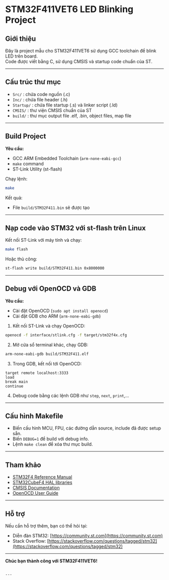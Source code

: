 
# STM32F411VET6 LED Blinking Project

## Giới thiệu
Đây là project mẫu cho STM32F411VET6 sử dụng GCC toolchain để blink LED trên board.  
Code được viết bằng C, sử dụng CMSIS và startup code chuẩn của ST.

---

## Cấu trúc thư mục
- `Src/` : chứa code nguồn (.c)  
- `Inc/` : chứa file header (.h)  
- `Startup/` : chứa file startup (.s) và linker script (.ld)  
- `CMSIS/` : thư viện CMSIS chuẩn của ST  
- `build/` : thư mục output file .elf, .bin, object files, map file  

---

## Build Project

**Yêu cầu:**
- GCC ARM Embedded Toolchain (`arm-none-eabi-gcc`)  
- `make` command  
- ST-Link Utility (st-flash)

Chạy lệnh:

```bash
make
````

Kết quả:

* File `build/STM32F411.bin` sẽ được tạo

---

## Nạp code vào STM32 với st-flash trên Linux

Kết nối ST-Link với máy tính và chạy:

```bash
make flash
```

Hoặc thủ công:

```bash
st-flash write build/STM32F411.bin 0x8000000
```

---

## Debug với OpenOCD và GDB

**Yêu cầu:**

* Cài đặt OpenOCD (`sudo apt install openocd`)
* Cài đặt GDB cho ARM (`arm-none-eabi-gdb`)

1. Kết nối ST-Link và chạy OpenOCD:

```bash
openocd -f interface/stlink.cfg -f target/stm32f4x.cfg
```

2. Mở cửa sổ terminal khác, chạy GDB:

```bash
arm-none-eabi-gdb build/STM32F411.elf
```

3. Trong GDB, kết nối tới OpenOCD:

```
target remote localhost:3333
load
break main
continue
```

4. Debug code bằng các lệnh GDB như `step`, `next`, `print`,...

---

## Cấu hình Makefile

* Biến cấu hình MCU, FPU, các đường dẫn source, include đã được setup sẵn.
* Biến `DEBUG=1` để build với debug info.
* Lệnh `make clean` để xóa thư mục build.

---

## Tham khảo

* [STM32F4 Reference Manual](https://www.st.com/resource/en/reference_manual/dm00031020-stm32f405-415-stm32f407-417-stm32f427-437-and-stm32f429-439-advanced-armbased-32bit-mcus-stmicroelectronics.pdf)
* [STM32CubeF4 HAL libraries](https://www.st.com/en/embedded-software/stm32cubef4.html)
* [CMSIS Documentation](https://arm-software.github.io/CMSIS_5/Core/html/index.html)
* [OpenOCD User Guide](http://openocd.org/doc/html/index.html)

---

## Hỗ trợ

Nếu cần hỗ trợ thêm, bạn có thể hỏi tại:

* Diễn đàn STM32: [https://community.st.com](https://community.st.com)
* Stack Overflow: [https://stackoverflow.com/questions/tagged/stm32](https://stackoverflow.com/questions/tagged/stm32)

---

**Chúc bạn thành công với STM32F411VET6!**

````

---

